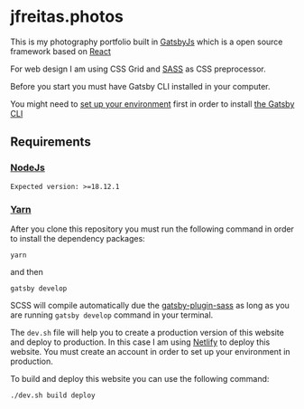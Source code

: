 # jfreitas.photos

This is my photography portfolio built in [GatsbyJs](https://www.gatsbyjs.org/) which is a open source framework based on [React](https://reactjs.org/)

For web design I am using CSS Grid and [SASS](https://sass-lang.com/) as CSS preprocessor.

Before you start you must have Gatsby CLI installed in your computer.

You might need to [set up your environment](https://www.gatsbyjs.org/tutorial/part-zero/) first in order to install [the Gatsby CLI](https://www.gatsbyjs.org/tutorial/part-zero/#using-the-gatsby-cli)

## Requirements

### [NodeJs](https://nodejs.org/en/)

`Expected version: >=18.12.1`

### [Yarn](https://yarnpkg.com/)

After you clone this repository you must run the following command in order to install the dependency packages:

```
yarn
```

and then

```
gatsby develop
```

SCSS will compile automatically due the [gatsby-plugin-sass](https://www.gatsbyjs.org/packages/gatsby-plugin-sass/) as long as you are running `gatsby develop` command in your terminal.

The `dev.sh` file will help you to create a production version of this website and deploy to production. In this case I am using [Netlify](https://www.netlify.com/) to deploy this website. You must create an account in order to set up your environment in production.

To build and deploy this website you can use the following command:

```sh
./dev.sh build deploy
```
